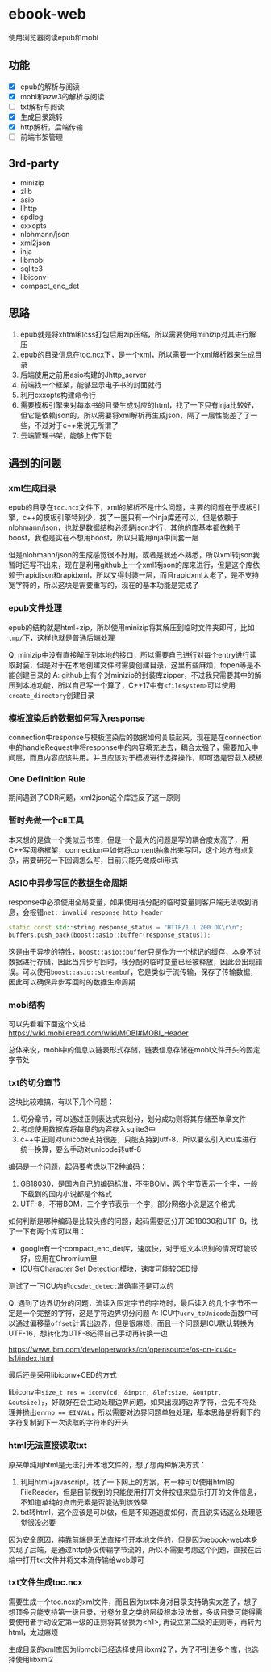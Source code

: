 # ebook-web

使用浏览器阅读epub和mobi

## 功能

- [x] epub的解析与阅读
- [x] mobi和azw3的解析与阅读
- [ ] txt解析与阅读
- [x] 生成目录跳转
- [x] http解析，后端传输
- [ ] 前端书架管理

## 3rd-party

- minizip
- zlib
- asio
- llhttp
- spdlog
- cxxopts
- nlohmann/json
- xml2json
- inja
- libmobi
- sqlite3
- libiconv
- compact_enc_det


## 思路

1. epub就是将xhtml和css打包后用zip压缩，所以需要使用minizip对其进行解压
2. epub的目录信息在toc.ncx下，是一个xml，所以需要一个xml解析器来生成目录
3. 后端使用之前用asio构建的Jhttp_server
4. 前端找一个框架，能够显示电子书的封面就行
5. 利用cxxopts构建命令行
6. 需要模板引擎来对每本书的目录生成对应的html，找了一下只有inja比较好，但它是依赖json的，所以需要将xml解析再生成json，隔了一层性能差了了一些，不过对于c++来说无所谓了
7. 云端管理书架，能够上传下载

## 遇到的问题

### xml生成目录

epub的目录在`toc.ncx`文件下，xml的解析不是什么问题，主要的问题在于模板引擎，c++的模板引擎特别少，找了一圈只有一个inja库还可以，但是依赖于nlohmann/json，也就是数据结构必须是json才行，其他的库基本都依赖于boost，我也是实在不想用boost，所以只能用inja中间套一层

但是nlohmann/json的生成感觉很不好用，或者是我还不熟悉，所以xml转json我暂时还写不出来，现在是利用github上一个xml转json的库来进行，但是这个库依赖于rapidjson和rapidxml，所以又得封装一层，而且rapidxml太老了，是不支持宽字符的，所以这块是需要重写的，现在的基本功能是完成了

### epub文件处理

epub的结构就是html+zip，所以使用minizip将其解压到临时文件夹即可，比如`tmp/`下，这样也就是普通后端处理

Q: minizip中没有直接解压到本地的接口，所以需要自己进行对每个entry进行读取封装，但是对于在本地创建文件时需要创建目录，这里有些麻烦，fopen等是不能创建目录的
A: github上有个对minizip的封装库zipper，不过我只需要其中的解压到本地功能，所以自己写一个算了，C++17中有`<filesystem>`可以使用`create_directory`创建目录

### 模板渲染后的数据如何写入response

connection中response与模板渲染后的数据如何关联起来，现在是在connection中的handleRequest中将response中的内容填充进去，耦合太强了，需要加入中间层，而且内容应该共用。并且应该对于模板进行选择操作，即可选是否载入模板

### One Definition Rule

期间遇到了ODR问题，xml2json这个库违反了这一原则

### 暂时先做一个cli工具

本来想的是做一个类似云书库，但是一个最大的问题是写的耦合度太高了，用C++写网络框架，connection中如何将content抽象出来写回，这个地方有点复杂，需要研究一下回调怎么写，目前只能先做成cli形式

### ASIO中异步写回的数据生命周期

response中必须使用全局变量，如果使用栈分配的临时变量则客户端无法收到消息，会报错`net::invalid_response_http_header`

```cpp
static const std::string response_status = "HTTP/1.1 200 OK\r\n";
buffers.push_back(boost::asio::buffer(response_status));
```

这是由于异步的特性，`boost::asio::buffer`只是作为一个标记的缓存，本身不对数据进行存储，因此当异步写回时，栈分配的临时变量已经被释放，因此会出现错误。可以使用`boost::asio::streambuf`，它是类似于流传输，保存了传输数据，因此可以确保异步写回时的数据生命周期

### mobi结构

可以先看看下面这个文档：
https://wiki.mobileread.com/wiki/MOBI#MOBI_Header

总体来说，mobi中的信息以链表形式存储，链表信息存储在mobi文件开头的固定字节处

### txt的切分章节

这块比较难搞，有以下几个问题：

1. 切分章节，可以通过正则表达式来划分，划分成功则将其存储至单章文件
2. 考虑使用数据库将每章的内容存入sqlite3中
3. c++中正则对unicode支持很差，只能支持到utf-8，所以要么引入icu库进行统一换算，要么手动对unicode转utf-8

编码是一个问题，起码要考虑以下2种编码：

1. GB18030，是国内自己的编码标准，不带BOM，两个字节表示一个字，一般下载到的国内小说都是个格式
2. UTF-8，不带BOM，三个字节表示一个字，部分网络小说是这个格式

如何判断是哪种编码是比较头疼的问题，起码需要区分开GB18030和UTF-8，找了一下有两个库可以用：

- google有一个compact_enc_det库，速度快，对于短文本识别的情况可能较好，应用在Chromium里
- ICU有Character Set Detection模块，速度可能较CED慢

测试了一下ICU内的`ucsdet_detect`准确率还是可以的

Q: 遇到了边界切分的问题，流读入固定字节的字符时，最后读入的几个字节不一定是一个完整的字符，这是字符边界切分问题
A: ICU中`ucnv_toUnicode`函数中可以通过偏移量`offset`计算出边界，但是很麻烦，而且一个问题是ICU默认转换为UTF-16，想转化为UTF-8还得自己手动再转换一边

https://www.ibm.com/developerworks/cn/opensource/os-cn-icu4c-ls1/index.html

最后还是采用libiconv+CED的方式

libiconv中`size_t res = iconv(cd, &inptr, &leftsize, &outptr, &outsize);`，好就好在会主动处理边界问题，如果出现跨边界字符，会先不将处理并抛出`errno == EINVAL`，所以需要对边界问题单独处理，基本思路是将剩下的字符复制到下一次读取的字符串的开头

### html无法直接读取txt

原来单纯用html是无法打开本地文件的，想了想两种解决方式：

1. 利用html+javascript，找了一下网上的方案，有一种可以使用html的FileReader，但是目前找到的只能使用打开文件按钮来显示打开的文件信息，不知道单纯的点击元素是否能达到该效果
2. txt转html，这个应该是可以做，但是不知道速度如何，而且说实话这么处理感觉很没必要

因为安全原因，纯靠前端是无法直接打开本地文件的，但是因为ebook-web本身实现了后端，是通过http协议传输字节流的，所以不需要考虑这个问题，直接在后端中打开txt文件并将文本流传输给web即可

### txt文件生成toc.ncx

需要生成一个toc.ncx的xml文件，而且因为txt本身对目录支持确实太差了，想了想顶多只能支持第一级目录，分卷分章之类的层级根本没法做，多级目录可能得需要使用者手动设定第一级的正则将其替换为\<h1>, 再设立第二级的正则等，再转为html，太过麻烦

生成目录的xml库因为libmobi已经选择使用libxml2了，为了不引进多个库，也选择使用libxml2





